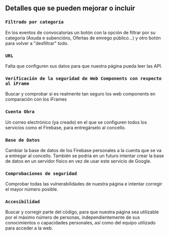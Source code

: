 ## Detalles que se pueden mejorar o incluir

### `Filtrado por categoría`

En los eventos de convocatorias un botón con la opción de filtrar por su categoría (Axuda e subencións, Ofertas de emrego público...) y otro botón para volver a "desfiltrar" todo.

### `URL`

Falta que configuren sus datos para que nuestra página pueda leer las API.

### `Verificación de la seguridad de Web Components con respecto al iFrame`

Buscar y comprobar si es realmente tan seguro los web components en comparación con los iFrames

### `Cuenta Obra`

Un correo electrónico (ya creado) en el que se configuren todos los servicios como el Firebase, para entregárselo al concello.

### `Base de Datos`

Cambiar la base de datos de los Firebase personales a la cuenta que se va a entregar al concello. También se podría en un futuro intentar crear la base de datos en un servidor físico en vez de usar este servicio de Google.

### `Comprobaciones de seguridad`

Comprobar todas las vulnerabilidades de nuestra página e intentar corregir el mayor número posible.

### `Accesibilidad`

Buscar y corregir parte del código, para que nuestra página sea utilizable por el máximo número de personas, independientemente de sus conocimientos o capacidades personales, así como del equipo utilizado para acceder a la web.
